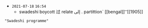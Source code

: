 - `2021-07-18`  `16:54`
	- swadeshi boycott 过 relate إلى . partittionˋ [[bengal]]  ͝  [[1905]]

```query
"Swadeshi programme"
```